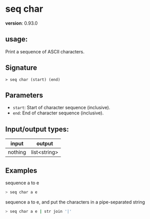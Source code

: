 # seq char

**version**: 0.93.0

## **usage**:

Print a sequence of ASCII characters.

## Signature

`> seq char (start) (end)`

## Parameters

- `start`: Start of character sequence (inclusive).
- `end`: End of character sequence (inclusive).

## Input/output types:

| input   | output         |
| ------- | -------------- |
| nothing | list\<string\> |

## Examples

sequence a to e

```bash
> seq char a e
```

sequence a to e, and put the characters in a pipe-separated string

```bash
> seq char a e | str join '|'
```

